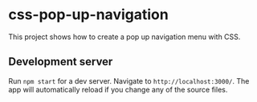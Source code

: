 # css-pop-up-navigation

This project shows how to create a pop up navigation menu with CSS.

## Development server

Run `npm start` for a dev server. Navigate to `http://localhost:3000/`. The app will automatically reload if you change any of the source files.
